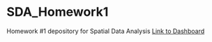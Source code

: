 # SDA_Homework1
Homework #1 depository for Spatial Data Analysis 
[Link to Dashboard](https://spatialdataassignments.github.io/SDA_Homework1/)
